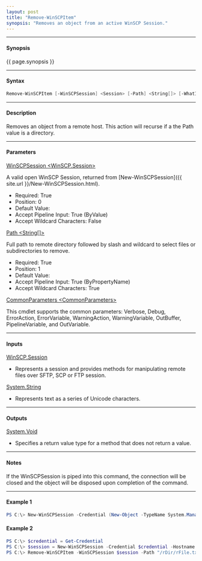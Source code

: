 ```yaml
---
layout: post
title: "Remove-WinSCPItem"
synopsis: "Removes an object from an active WinSCP Session."
---
```


---

#### **Synopsis**

{{ page.synopsis }}

---

#### **Syntax**

```powershell
Remove-WinSCPItem [-WinSCPSession] <Session> [-Path] <String[]> [-WhatIf] [-Confirm] [<CommonParameters>]
```

---

#### **Description**

Removes an object from a remote host. This action will recurse if a the Path value is a directory.

---

#### **Parameters**

[WinSCPSession \<WinSCP.Session\>](http://winscp.net/eng/docs/library_session)

A valid open WinSCP Session, returned from [New-WinSCPSession]({{ site.url }}/New-WinSCPSession.html).

* Required: True
* Position: 0
* Default Value:
* Accept Pipeline Input: True (ByValue)
* Accept Wildcard Characters: False

[Path \<String\[\]\>](http://winscp.net/eng/docs/library_session_removefiles)

Full path to remote directory followed by slash and wildcard to select files or subdirectories to remove.

* Required: True
* Position: 1
* Default Value: 
* Accept Pipeline Input: True (ByPropertyName)
* Accept Wildcard Characters: True

[CommonParameters \<CommonParameters\>](http://go.microsoft.com/fwlink/?LinkID=113216)

This cmdlet supports the common parameters: Verbose, Debug, ErrorAction, ErrorVariable, WarningAction, WarningVariable, OutBuffer, PipelineVariable, and OutVariable.

---

#### **Inputs**

[WinSCP.Session](http://winscp.net/eng/docs/library_session)

* Represents a session and provides methods for manipulating remote files over SFTP, SCP or FTP session.

[System.String](https://msdn.microsoft.com/en-us/library/system.string(v=vs.110).aspx)

* Represents text as a series of Unicode characters.

---

#### **Outputs**

[System.Void](https://msdn.microsoft.com/en-us/library/system.void(v=vs.110).aspx)

* Specifies a return value type for a method that does not return a value.

---

#### **Notes**

If the WinSCPSession is piped into this command, the connection will be closed and the object will be disposed upon completion of the command.

---

#### **Example 1**

```powershell
PS C:\> New-WinSCPSession -Credential (New-Object -TypeName System.Management.Automation.PSCredential -ArgumentList $env:USERNAME, (New-Object -TypeName System.Security.SecureString)) -HostName $env:COMPUTERNAME -Protocol Ftp | Remove-WinSCPItem -Path "/rDir/rFile.txt"
```

#### **Example 2**

```powershell
PS C:\> $credential = Get-Credential
PS C:\> $session = New-WinSCPSession -Credential $credential -Hostname 'myftphost.org' -SshHostKeyFingerprint 'ssh-rsa 1024 xx:xx:xx:xx:xx:xx:xx:xx:xx:xx:xx:xx:xx:xx:xx:xx'
PS C:\> Remove-WinSCPItem -WinSCPSession $session -Path "/rDir/rFile.txt"
```